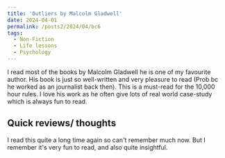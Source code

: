 ```yaml
---
title: 'Outliers by Malcolm Gladwell'
date: 2024-04-01
permalink: /posts2/2024/04/bc6
tags:
  - Non-Fiction
  - Life lessons
  - Psychology
---
```


I read most of the books by Malcolm Gladwell he is one of my favourite author. His book is just so well-written and very pleasure to read (Prob bc he worked as an journalist back then). This is a must-read for the 10,000 hour rules. I love his work as he often give lots of real world case-study which is always fun to read.

Quick reviews/ thoughts
------

I read this quite a long time again so can't remember much now. But I remember it's very fun to read, and also quite insightful.